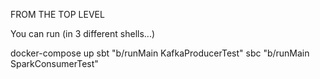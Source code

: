FROM THE TOP LEVEL

You can run (in 3 different shells...)

docker-compose up
sbt "b/runMain KafkaProducerTest"
sbc "b/runMain SparkConsumerTest"
